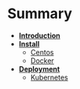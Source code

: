 # Summary

* [**Introduction**](README.md)
* [**Install**](install.md)
  * [Centos](Centos/Install.md)
  * [Docker](Docker/Install.md)
* [**Deployment**]()
  * [Kubernetes]()




